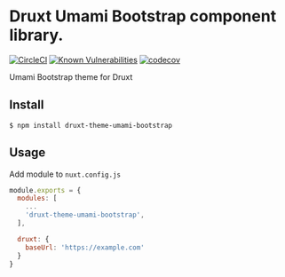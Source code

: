 # Druxt Umami Bootstrap component library.

[![CircleCI](https://circleci.com/gh/Realityloop/druxt-theme-umami-bootstrap.svg?style=svg)](https://circleci.com/gh/Realityloop/druxt-theme-umami-bootstrap)
[![Known Vulnerabilities](https://snyk.io/test/github/Realityloop/druxt-theme-umami-bootstrap/badge.svg?targetFile=package.json)](https://snyk.io/test/github/Realityloop/druxt-theme-umami-bootstrap?targetFile=package.json)
[![codecov](https://codecov.io/gh/Realityloop/druxt-theme-umami-bootstrap/branch/develop/graph/badge.svg)](https://codecov.io/gh/Realityloop/druxt-theme-umami-bootstrap)

Umami Bootstrap theme for Druxt

## Install

`$ npm install druxt-theme-umami-bootstrap`

## Usage

Add module to `nuxt.config.js`

```js
module.exports = {
  modules: [
    ...
    'druxt-theme-umami-bootstrap',
  ],

  druxt: {
    baseUrl: 'https://example.com'
  }
}
```
